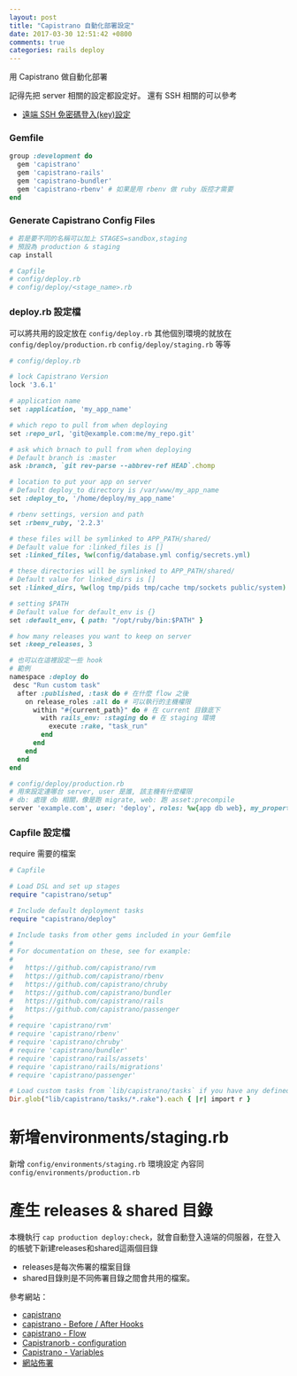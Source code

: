 ```yaml
---
layout: post
title: "Capistrano 自動化部署設定"
date: 2017-03-30 12:51:42 +0800
comments: true
categories: rails deploy
---
```

用 Capistrano 做自動化部署

<!-- more -->

記得先把 server 相關的設定都設定好。
還有 SSH 相關的可以參考

* [遠端 SSH 免密碼登入(key)設定](http://mgleon08.github.io/blog/2015/12/14/ssh-no-password/)

### Gemfile

```ruby
group :development do
  gem 'capistrano'
  gem 'capistrano-rails'
  gem 'capistrano-bundler'
  gem 'capistrano-rbenv' # 如果是用 rbenv 做 ruby 版控才需要
end
```

### Generate Capistrano Config Files

```ruby
# 若是要不同的名稱可以加上 STAGES=sandbox,staging
# 預設為 production & staging
cap install

# Capfile
# config/deploy.rb
# config/deploy/<stage_name>.rb
```


### deploy.rb 設定檔

可以將共用的設定放在 `config/deploy.rb` 其他個別環境的就放在 `config/deploy/production.rb` `config/deploy/staging.rb`
等等

```ruby
# config/deploy.rb

# lock Capistrano Version
lock '3.6.1'

# application name
set :application, 'my_app_name'

# which repo to pull from when deploying
set :repo_url, 'git@example.com:me/my_repo.git'

# ask which brnach to pull from when deploying
# Default branch is :master
ask :branch, `git rev-parse --abbrev-ref HEAD`.chomp

# location to put your app on server
# Default deploy_to directory is /var/www/my_app_name
set :deploy_to, '/home/deploy/my_app_name'

# rbenv settings, version and path
set :rbenv_ruby, '2.2.3'

# these files will be symlinked to APP_PATH/shared/
# Default value for :linked_files is []
set :linked_files, %w(config/database.yml config/secrets.yml)

# these directories will be symlinked to APP_PATH/shared/
# Default value for linked_dirs is []
set :linked_dirs, %w(log tmp/pids tmp/cache tmp/sockets public/system)

# setting $PATH
# Default value for default_env is {}
set :default_env, { path: "/opt/ruby/bin:$PATH" }

# how many releases you want to keep on server
set :keep_releases, 3

# 也可以在這裡設定一些 hook
# 範例
namespace :deploy do
 desc "Run custom task"
  after :published, :task do # 在什麼 flow 之後
    on release_roles :all do # 可以執行的主機權限
      within "#{current_path}" do # 在 current 目錄底下
        with rails_env: :staging do # 在 staging 環境
          execute :rake, "task_run"
        end
      end
    end
  end
end
```

```ruby
# config/deploy/production.rb
# 用來設定連哪台 server, user 是誰, 該主機有什麼權限
# db: 處理 db 相關，像是跑 migrate, web: 跑 asset:precompile
server 'example.com', user: 'deploy', roles: %w{app db web}, my_property: :my_value
```

### Capfile 設定檔

require 需要的檔案

```ruby
# Capfile

# Load DSL and set up stages
require "capistrano/setup"

# Include default deployment tasks
require "capistrano/deploy"

# Include tasks from other gems included in your Gemfile
#
# For documentation on these, see for example:
#
#   https://github.com/capistrano/rvm
#   https://github.com/capistrano/rbenv
#   https://github.com/capistrano/chruby
#   https://github.com/capistrano/bundler
#   https://github.com/capistrano/rails
#   https://github.com/capistrano/passenger
#
# require 'capistrano/rvm'
# require 'capistrano/rbenv'
# require 'capistrano/chruby'
# require 'capistrano/bundler'
# require 'capistrano/rails/assets'
# require 'capistrano/rails/migrations'
# require 'capistrano/passenger'

# Load custom tasks from `lib/capistrano/tasks` if you have any defined
Dir.glob("lib/capistrano/tasks/*.rake").each { |r| import r }
```

# 新增environments/staging.rb

新增 `config/environments/staging.rb` 環境設定 內容同 `config/environments/production.rb`

# 產生 releases & shared 目錄
本機執行 `cap production deploy:check`，就會自動登入遠端的伺服器，在登入的帳號下新建releases和shared這兩個目錄

* releases是每次佈署的檔案目錄
* shared目錄則是不同佈署目錄之間會共用的檔案。

參考網站：

* [capistrano](https://github.com/capistrano/capistrano)
* [capistrano - Before / After Hooks](http://capistranorb.com/documentation/getting-started/before-after/)
* [capistrano - Flow](http://capistranorb.com/documentation/getting-started/flow/)
* [Capistranorb - configuration](http://capistranorb.com/documentation/getting-started/configuration/)
* [Capistrano - Variables](http://www.freelancingdigest.com/articles/capistrano-variables/)
* [網站佈署](https://ihower.tw/rails/deployment.html)
